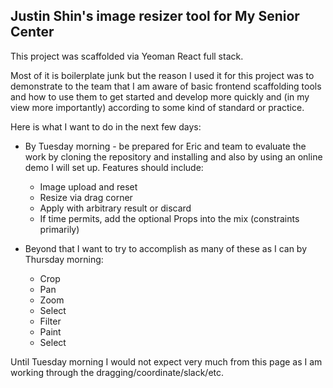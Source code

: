 ## Justin Shin's image resizer tool for My Senior Center

This project was scaffolded via Yeoman React full stack.

Most of it is boilerplate junk but the reason I used it for this project was to demonstrate to the team that I am aware of basic frontend scaffolding tools and how to use them to get started and develop more quickly and (in my view more importantly) according to some kind of standard or practice.

Here is what I want to do in the next few days:

* By Tuesday morning - be prepared for Eric and team to evaluate the work by cloning the repository and installing and also by using an online demo I will set up. Features should include:
  * Image upload and reset
  * Resize via drag corner
  * Apply with arbitrary result or discard
  * If time permits, add the optional Props into the mix (constraints primarily)
  
* Beyond that I want to try to accomplish as many of these as I can by Thursday morning:
 
  * Crop
  * Pan
  * Zoom
  * Select
  * Filter
  * Paint
  * Select
  

Until Tuesday morning I would not expect very much from this page as I am working through the dragging/coordinate/slack/etc.
